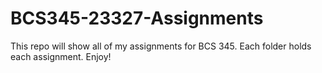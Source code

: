 # BCS345-23327-Assignments
This repo will show all of my assignments for BCS 345.
Each folder holds each assignment.
Enjoy!

